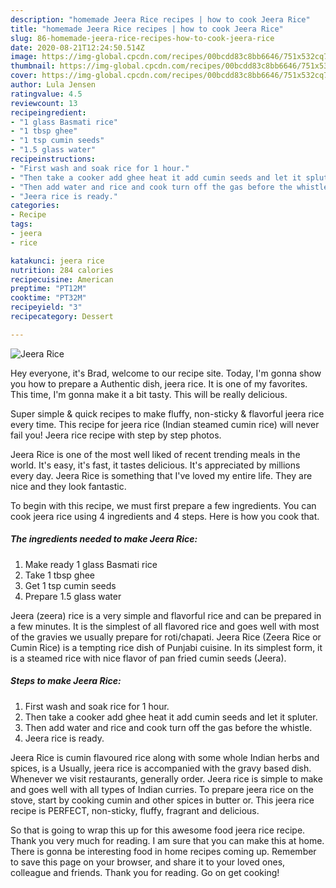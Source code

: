 ```yaml
---
description: "homemade Jeera Rice recipes | how to cook Jeera Rice"
title: "homemade Jeera Rice recipes | how to cook Jeera Rice"
slug: 86-homemade-jeera-rice-recipes-how-to-cook-jeera-rice
date: 2020-08-21T12:24:50.514Z
image: https://img-global.cpcdn.com/recipes/00bcdd83c8bb6646/751x532cq70/jeera-rice-recipe-main-photo.jpg
thumbnail: https://img-global.cpcdn.com/recipes/00bcdd83c8bb6646/751x532cq70/jeera-rice-recipe-main-photo.jpg
cover: https://img-global.cpcdn.com/recipes/00bcdd83c8bb6646/751x532cq70/jeera-rice-recipe-main-photo.jpg
author: Lula Jensen
ratingvalue: 4.5
reviewcount: 13
recipeingredient:
- "1 glass Basmati rice"
- "1 tbsp ghee"
- "1 tsp cumin seeds"
- "1.5 glass water"
recipeinstructions:
- "First wash and soak rice for 1 hour."
- "Then take a cooker add ghee heat it add cumin seeds and let it spluter."
- "Then add water and rice and cook turn off the gas before the whistle."
- "Jeera rice is ready."
categories:
- Recipe
tags:
- jeera
- rice

katakunci: jeera rice 
nutrition: 284 calories
recipecuisine: American
preptime: "PT12M"
cooktime: "PT32M"
recipeyield: "3"
recipecategory: Dessert

---
```



![Jeera Rice](https://img-global.cpcdn.com/recipes/00bcdd83c8bb6646/751x532cq70/jeera-rice-recipe-main-photo.jpg)

Hey everyone, it's Brad, welcome to our recipe site. Today, I'm gonna show you how to prepare a Authentic dish, jeera rice. It is one of my favorites. This time, I'm gonna make it a bit tasty. This will be really delicious.

Super simple &amp; quick recipes to make fluffy, non-sticky &amp; flavorful jeera rice every time. This recipe for jeera rice (Indian steamed cumin rice) will never fail you! Jeera rice recipe with step by step photos.

Jeera Rice is one of the most well liked of recent trending meals in the world. It's easy, it's fast, it tastes delicious. It's appreciated by millions every day. Jeera Rice is something that I've loved my entire life. They are nice and they look fantastic.


To begin with this recipe, we must first prepare a few ingredients. You can cook jeera rice using 4 ingredients and 4 steps. Here is how you cook that.

<!--inarticleads1-->

##### The ingredients needed to make Jeera Rice:

1. Make ready 1 glass Basmati rice
1. Take 1 tbsp ghee
1. Get 1 tsp cumin seeds
1. Prepare 1.5 glass water


Jeera (zeera) rice is a very simple and flavorful rice and can be prepared in a few minutes. It is the simplest of all flavored rice and goes well with most of the gravies we usually prepare for roti/chapati. Jeera Rice (Zeera Rice or Cumin Rice) is a tempting rice dish of Punjabi cuisine. In its simplest form, it is a steamed rice with nice flavor of pan fried cumin seeds (Jeera). 

<!--inarticleads2-->

##### Steps to make Jeera Rice:

1. First wash and soak rice for 1 hour.
1. Then take a cooker add ghee heat it add cumin seeds and let it spluter.
1. Then add water and rice and cook turn off the gas before the whistle.
1. Jeera rice is ready.


Jeera Rice is cumin flavoured rice along with some whole Indian herbs and spices, is a Usually, jeera rice is accompanied with the gravy based dish. Whenever we visit restaurants, generally order. Jeera rice is simple to make and goes well with all types of Indian curries. To prepare jeera rice on the stove, start by cooking cumin and other spices in butter or. This jeera rice recipe is PERFECT, non-sticky, fluffy, fragrant and delicious. 

So that is going to wrap this up for this awesome food jeera rice recipe. Thank you very much for reading. I am sure that you can make this at home. There is gonna be interesting food in home recipes coming up. Remember to save this page on your browser, and share it to your loved ones, colleague and friends. Thank you for reading. Go on get cooking!
